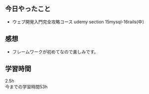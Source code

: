 ## 今日やったこと
- ウェブ開発入門完全攻略コース udemy section 15mysql-16rails(中）

## 感想
- フレームワークが初めてなので楽しみです。

## 学習時間
2.5h  
今までの学習時間53h

